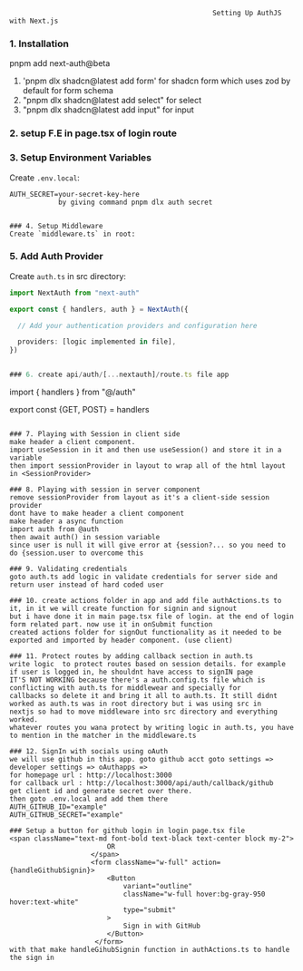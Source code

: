                                                       Setting Up AuthJS with Next.js


### 1. Installation
pnpm add next-auth@beta 
1. 'pnpm dlx shadcn@latest add form'   for shadcn form which uses zod by default for form schema
2. "pnpm dlx shadcn@latest add select" for select
3. "pnpm dlx shadcn@latest add input" for input   

### 2. setup F.E in page.tsx of login route

### 3. Setup Environment Variables
Create `.env.local`:
```env
AUTH_SECRET=your-secret-key-here
            by giving command pnpm dlx auth secret


### 4. Setup Middleware
Create `middleware.ts` in root:
```

### 5. Add Auth Provider
Create `auth.ts` in src directory:
```typescript
import NextAuth from "next-auth"

export const { handlers, auth } = NextAuth({

  // Add your authentication providers and configuration here

  providers: [logic implemented in file],
})


### 6. create api/auth/[...nextauth]/route.ts file app
``` 
import { handlers } from "@/auth"

export const {GET, POST} = handlers
```

### 7. Playing with Session in client side
make header a client component.
import useSession in it and then use useSession() and store it in a variable
then import sessionProvider in layout to wrap all of the html layout in <SessionProvider>

### 8. Playing with session in server component
remove sessionProvider from layout as it's a client-side session provider
dont have to make header a client component
make header a async function
import auth from @auth
then await auth() in session variable
since user is null it will give error at {session?... so you need to do {session.user to overcome this

### 9. Validating credentials
goto auth.ts add logic in validate credentials for server side and return user instead of hard coded user

### 10. create actions folder in app and add file authActions.ts to it, in it we will create function for signin and signout 
but i have done it in main page.tsx file of login. at the end of login form related part. now use it in onSubmit function
created actions folder for signOut functionality as it needed to be exported and imported by header component. (use client)

### 11. Protect routes by adding callback section in auth.ts
write logic  to protect routes based on session details. for example if user is logged in, he shouldnt have access to signIN page
IT'S NOT WORKING because there's a auth.config.ts file which is conflicting with auth.ts for middlewear and specially for 
callbacks so delete it and bring it all to auth.ts. It still didnt worked as auth.ts was in root directory but i was using src in
nextjs so had to move middleware into src directory and everything worked.
whatever routes you wana protect by writing logic in auth.ts, you have to mention in the matcher in the middleware.ts

### 12. SignIn with socials using oAuth
we will use github in this app. goto github acct goto settings => developer settings => oAuthapps =>
for homepage url : http://localhost:3000
for callback url : http://localhost:3000/api/auth/callback/github
get client id and generate secret over there.
then goto .env.local and add them there
AUTH_GITHUB_ID="example"
AUTH_GITHUB_SECRET="example"

### Setup a button for github login in login page.tsx file
<span className="text-md font-bold text-black text-center block my-2">
                        OR
                    </span>
                    <form className="w-full" action={handleGithubSignin}>
                        <Button
                            variant="outline"
                            className="w-full hover:bg-gray-950 hover:text-white"
                            type="submit"
                        >                            
                            Sign in with GitHub
                        </Button>
                     </form> 
with that make handleGihubSignin function in authActions.ts to handle the sign in                     